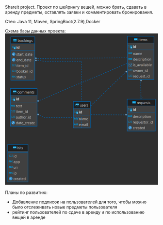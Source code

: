 Shareit project.
Проект по шейрингу вещей, можно брать, сдавать в аренду предметы, оставлять заявки и комментировать бронирования.

Стек: Java 11, Maven, SpringBoot(2.7.9),Docker

Схема базы данных проекта:
![Data Base](shareitpic.png)

Планы по развитию: 
- Добавление подписок на пользователей для того, чтобы можно было отслеживать новые предметы пользователя
- рейтинг пользователей по сдаче в аренду и по использованию вещей в аренде